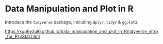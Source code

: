 # Data Manipulation and Plot in R

Introduce the `tidyverse` package, including `dplyr`, `tidyr` & `ggplot2`.

https://xup6y3ul6.github.io/data_manipulation_and_plot_in_R/tidyverse_intro_for_PsyStat.html
